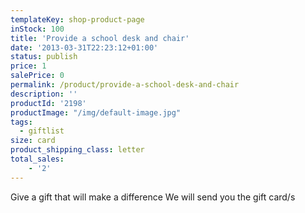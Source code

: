 ```yaml
---
templateKey: shop-product-page
inStock: 100
title: 'Provide a school desk and chair'
date: '2013-03-31T22:23:12+01:00'
status: publish
price: 1
salePrice: 0
permalink: /product/provide-a-school-desk-and-chair
description: ''
productId: '2198'
productImage: "/img/default-image.jpg"
tags:
  - giftlist
size: card
product_shipping_class: letter
total_sales:
    - '2'
---
```

Give a gift that will make a difference We will send you the gift card/s